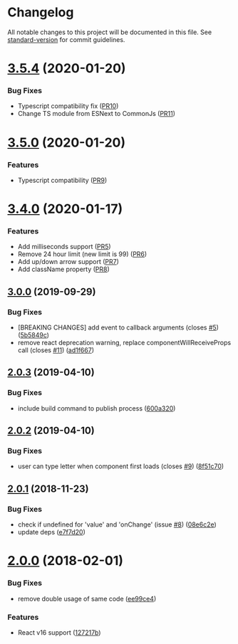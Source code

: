 # Changelog

All notable changes to this project will be documented in this file. See [standard-version](https://github.com/conventional-changelog/standard-version) for commit guidelines.

# [3.5.4](https://github.com/dotsub/react-advanced-timefield/compare/v3.5.0...v3.5.4) (2020-01-20)


### Bug Fixes

* Typescript compatibility fix ([PR10](https://github.com/dotsub/react-advanced-timefield/pull/10))
* Change TS module from ESNext to CommonJs ([PR11](https://github.com/dotsub/react-advanced-timefield/pull/11))

# [3.5.0](https://github.com/dotsub/react-advanced-timefield/compare/v3.0.0...v3.5.0) (2020-01-20)


### Features

* Typescript compatibility ([PR9](https://github.com/dotsub/react-advanced-timefield/pull/9))

# [3.4.0](https://github.com/dotsub/react-advanced-timefield/compare/v3.0.0...v3.2.0) (2020-01-17)


### Features

* Add milliseconds support ([PR5](https://github.com/dotsub/react-advanced-timefield/pull/5))
* Remove 24 hour limit (new limit is 99) ([PR6](https://github.com/dotsub/react-advanced-timefield/pull/6))
* Add up/down arrow support ([PR7](https://github.com/dotsub/react-advanced-timefield/pull/7))
* Add className property ([PR8](https://github.com/dotsub/react-advanced-timefield/pull/8))


## [3.0.0](https://github.com/antonfisher/react-simple-timefield/compare/v2.0.3...v3.0.0) (2019-09-29)


### Bug Fixes

* [BREAKING CHANGES] add event to callback arguments (closes [#5](https://github.com/antonfisher/react-simple-timefield/issues/5)) ([5b5849c](https://github.com/antonfisher/react-simple-timefield/commit/5b5849c))
* remove react deprecation warning, replace componentWillReceiveProps call (closes [#11](https://github.com/antonfisher/react-simple-timefield/issues/11)) ([ad1f667](https://github.com/antonfisher/react-simple-timefield/commit/ad1f667))

## [2.0.3](https://github.com/antonfisher/react-simple-timefield/compare/v2.0.2...v2.0.3) (2019-04-10)


### Bug Fixes

* include build command to publish process ([600a320](https://github.com/antonfisher/react-simple-timefield/commit/600a320))



## [2.0.2](https://github.com/antonfisher/react-simple-timefield/compare/v2.0.1...v2.0.2) (2019-04-10)


### Bug Fixes

* user can type letter when component first loads (closes [#9](https://github.com/antonfisher/react-simple-timefield/issues/9)) ([8f51c70](https://github.com/antonfisher/react-simple-timefield/commit/8f51c70))



<a name="2.0.1"></a>
## [2.0.1](https://github.com/antonfisher/react-simple-timefield/compare/v2.0.0...v2.0.1) (2018-11-23)


### Bug Fixes

* check if undefined for 'value' and 'onChange' (issue [#8](https://github.com/antonfisher/react-simple-timefield/issues/8)) ([08e6c2e](https://github.com/antonfisher/react-simple-timefield/commit/08e6c2e))
* update deps ([e7f7d20](https://github.com/antonfisher/react-simple-timefield/commit/e7f7d20))



<a name="2.0.0"></a>
# [2.0.0](https://github.com/antonfisher/react-simple-timefield/compare/v1.3.2...v2.0.0) (2018-02-01)


### Bug Fixes

* remove double usage of same code ([ee99ce4](https://github.com/antonfisher/react-simple-timefield/commit/ee99ce4))


### Features

* React v16 support ([127217b](https://github.com/antonfisher/react-simple-timefield/commit/127217b))
